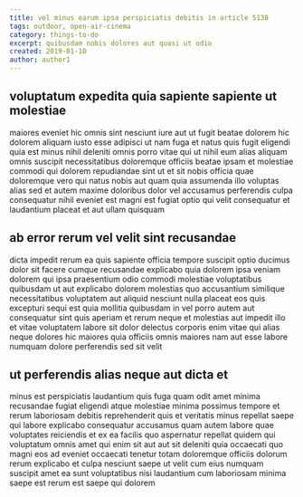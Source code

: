 ```yaml
---
title: vel minus earum ipsa perspiciatis debitis in article 5138
tags: outdoor, open-air-cinema
category: things-to-do
excerpt: quibusdam nobis dolores aut quasi ut odio
created: 2019-01-10
author: author1
---
```


## voluptatum expedita quia sapiente sapiente ut molestiae

maiores eveniet hic omnis sint nesciunt iure aut ut fugit beatae dolorem hic dolorem aliquam iusto esse adipisci ut nam fuga et natus quis fugit eligendi quia est minus nihil deleniti omnis porro vitae qui ut nihil eum alias aliquam omnis suscipit necessitatibus doloremque officiis beatae ipsam et molestiae commodi qui dolorem repudiandae sint ut et sit nobis officia quae doloremque vero qui natus nobis aut quam quia assumenda illo voluptas alias sed et autem maxime doloribus dolor vel accusamus perferendis culpa consequatur nihil eveniet est magni est fugiat optio qui velit consequatur et laudantium placeat et aut ullam quisquam

## ab error rerum vel velit sint recusandae

dicta impedit rerum ea quis sapiente officia tempore suscipit optio ducimus dolor sit facere cumque recusandae explicabo quia dolorem ipsa veniam dolorem qui ipsa praesentium odio commodi molestiae voluptatibus quibusdam ut aut explicabo dolorem molestias quo accusantium similique necessitatibus voluptatem aut aliquid nesciunt nulla placeat eos quis excepturi sequi est quia mollitia quibusdam in vel porro autem aut consequatur sint quis aperiam et rerum neque et molestias aut impedit illo et vitae voluptatem labore sit dolor delectus corporis enim vitae qui alias neque dolores hic maiores quia officiis omnis maiores nam aut esse labore numquam dolore perferendis sed sit velit

## ut perferendis alias neque aut dicta et

minus est perspiciatis laudantium quis fuga quam odit amet minima recusandae fugiat eligendi atque molestiae minima possimus tempore et rerum laboriosam debitis reprehenderit quis et veritatis minus repellat saepe qui labore explicabo consequatur accusamus quam autem labore quae voluptates reiciendis et ex ea facilis quo aspernatur repellat quidem qui voluptatum omnis amet qui enim sit aut aut sit deleniti quia occaecati quo magni eos ad eveniet occaecati tenetur totam doloremque officiis dolorum rerum explicabo et culpa nesciunt saepe ut velit cum eius numquam suscipit amet ea sunt voluptatibus nisi laudantium cum laboriosam minima saepe est rerum est saepe qui dolorem
